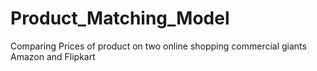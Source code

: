 # Product_Matching_Model
Comparing Prices of product on two online shopping commercial giants Amazon and Flipkart
